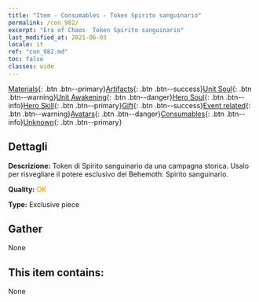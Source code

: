 ```yaml
---
title: "Item - Consumables - Token Spirito sanguinario"
permalink: /con_982/
excerpt: "Era of Chaos  Token Spirito sanguinario"
last_modified_at: 2021-06-03
locale: it
ref: "con_982.md"
toc: false
classes: wide
---
```

 [Materials](/ItemsIT/){: .btn .btn--primary}[Artifacts](/ItemsIT/Artifacts/){: .btn .btn--success}[Unit Soul](/ItemsIT/UnitSoul/){: .btn .btn--warning}[Unit Awakening](/ItemsIT/UnitAwakening/){: .btn .btn--danger}[Hero Soul](/ItemsIT/HeroSoul/){: .btn .btn--info}[Hero Skill](/ItemsIT/HeroSkill/){: .btn .btn--primary}[Gift](/ItemsIT/Gift/){: .btn .btn--success}[Event related](/ItemsIT/Events/){: .btn .btn--warning}[Avatars](/ItemsIT/Avatars/){: .btn .btn--danger}[Consumables](/ItemsIT/Consumables/){: .btn .btn--info}[Unknown](/ItemsIT/Unknown/){: .btn .btn--primary}

## Dettagli
 **Descrizione:** Token di Spirito sanguinario da una campagna storica. Usalo per risvegliare il potere esclusivo del Behemoth: Spirito sanguinario.

 **Quality:** <span style="color: #FF8C00">OK</span>

 **Type:** Exclusive piece

## Gather

  None

## This item contains:

  None

